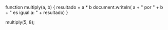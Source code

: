 function multiply(a, b)
{
    resultado = a * b
    document.writeln( a + " por " + b + " es igual a: " + resultado)
}

multiply(5, 8);